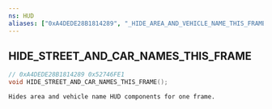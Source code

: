 ```yaml
---
ns: HUD
aliases: ["0xA4DEDE28B1814289", "_HIDE_AREA_AND_VEHICLE_NAME_THIS_FRAME"]
---
```

## HIDE_STREET_AND_CAR_NAMES_THIS_FRAME

```c
// 0xA4DEDE28B1814289 0x52746FE1
void HIDE_STREET_AND_CAR_NAMES_THIS_FRAME();
```

```
Hides area and vehicle name HUD components for one frame.
```

